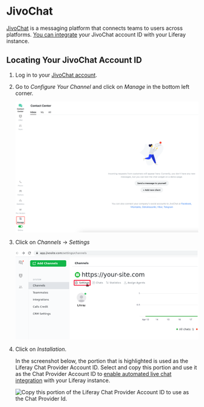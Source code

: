 # JivoChat

[JivoChat](https://jivochat.com/) is a messaging platform that connects teams to users across platforms. [You can integrate](../enabling-automated-live-chat-systems.md) your JivoChat account ID  with your Liferay instance.

## Locating Your JivoChat Account ID

1. Log in to your [JivoChat account](https://app.jivosite.com/).

2. Go to _Configure Your Channel_ and click on *Manage* in the bottom left corner. 

    ![Go to Configure Your Channel and click on Manage in the bottom left corner.](./jivochat/images/01.png)

3. Click on *Channels* &rarr; *Settings*

    ![Click on Channels and then click on Settings.](./jivochat/images/02.png)

4. Click on *Installation*.

    In the screenshot below, the portion that is highlighted is used as the Liferay Chat Provider Account ID.  Select and copy this portion and use it as the Chat Provider Account ID to [enable automated live chat integration](./enabling-automated-live-chat-systems.md) with your Liferay instance.

    ![Copy this portion of the Liferay Chat Provider Account ID to use as the Chat Provider Id.](./jivochat/images/03.png)